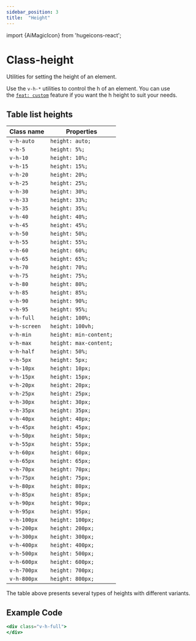 ```yaml
---
sidebar_position: 3
title:  "Height"
---
```


import {AiMagicIcon} from 'hugeicons-react';

# Class-height <AiMagicIcon className='icon' />

Utilities for setting the height of an element.

Use the `v-h-*` utilities to control the h of an element.
You can use <br /> the [`feat: custom`](/docs/Core-Features/V-custom.md) feature if you want the h height to suit your needs.

## Table list heights

| Class name    | Properties            |
|---------------|-----------------------|
| `v-h-auto`    | `height: auto;`       |
| `v-h-5`       | `height: 5%;`         |
| `v-h-10`      | `height: 10%;`        |
| `v-h-15`      | `height: 15%;`        |
| `v-h-20`      | `height: 20%;`        |
| `v-h-25`      | `height: 25%;`        |
| `v-h-30`      | `height: 30%;`        |
| `v-h-33`      | `height: 33%;`        |
| `v-h-35`      | `height: 35%;`        |
| `v-h-40`      | `height: 40%;`        |
| `v-h-45`      | `height: 45%;`        |
| `v-h-50`      | `height: 50%;`        |
| `v-h-55`      | `height: 55%;`        |
| `v-h-60`      | `height: 60%;`        |
| `v-h-65`      | `height: 65%;`        |
| `v-h-70`      | `height: 70%;`        |
| `v-h-75`      | `height: 75%;`        |
| `v-h-80`      | `height: 80%;`        |
| `v-h-85`      | `height: 85%;`        |
| `v-h-90`      | `height: 90%;`        |
| `v-h-95`      | `height: 95%;`        |
| `v-h-full`    | `height: 100%;`       |
| `v-h-screen`  | `height: 100vh;`      |
| `v-h-min`     | `height: min-content;`|
| `v-h-max`     | `height: max-content;`|
| `v-h-half`    | `height: 50%;`        |
| `v-h-5px`     | `height: 5px;`        |
| `v-h-10px`    | `height: 10px;`       |
| `v-h-15px`    | `height: 15px;`       |
| `v-h-20px`    | `height: 20px;`       |
| `v-h-25px`    | `height: 25px;`       |
| `v-h-30px`    | `height: 30px;`       |
| `v-h-35px`    | `height: 35px;`       |
| `v-h-40px`    | `height: 40px;`       |
| `v-h-45px`    | `height: 45px;`       |
| `v-h-50px`    | `height: 50px;`       |
| `v-h-55px`    | `height: 55px;`       |
| `v-h-60px`    | `height: 60px;`       |
| `v-h-65px`    | `height: 65px;`       |
| `v-h-70px`    | `height: 70px;`       |
| `v-h-75px`    | `height: 75px;`       |
| `v-h-80px`    | `height: 80px;`       |
| `v-h-85px`    | `height: 85px;`       |
| `v-h-90px`    | `height: 90px;`       |
| `v-h-95px`    | `height: 95px;`       |
| `v-h-100px`   | `height: 100px;`      |
| `v-h-200px`   | `height: 200px;`      |
| `v-h-300px`   | `height: 300px;`      |
| `v-h-400px`   | `height: 400px;`      |
| `v-h-500px`   | `height: 500px;`      |
| `v-h-600px`   | `height: 600px;`      |
| `v-h-700px`   | `height: 700px;`      |
| `v-h-800px`   | `height: 800px;`      |

The table above presents several types of heights with different variants.

## Example Code
``` jsx title="h.html"	
<div class="v-h-full">
</div>
```